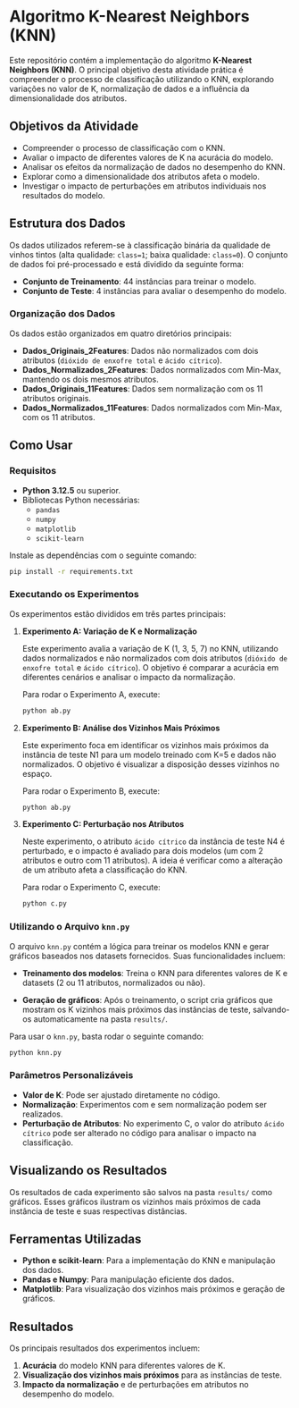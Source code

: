 # Algoritmo K-Nearest Neighbors (KNN)

Este repositório contém a implementação do algoritmo **K-Nearest Neighbors (KNN)**. O principal objetivo desta atividade prática é compreender o processo de classificação utilizando o KNN, explorando variações no valor de K, normalização de dados e a influência da dimensionalidade dos atributos.

## Objetivos da Atividade

- Compreender o processo de classificação com o KNN.
- Avaliar o impacto de diferentes valores de K na acurácia do modelo.
- Analisar os efeitos da normalização de dados no desempenho do KNN.
- Explorar como a dimensionalidade dos atributos afeta o modelo.
- Investigar o impacto de perturbações em atributos individuais nos resultados do modelo.

## Estrutura dos Dados

Os dados utilizados referem-se à classificação binária da qualidade de vinhos tintos (alta qualidade: `class=1`; baixa qualidade: `class=0`). O conjunto de dados foi pré-processado e está dividido da seguinte forma:

- **Conjunto de Treinamento**: 44 instâncias para treinar o modelo.
- **Conjunto de Teste**: 4 instâncias para avaliar o desempenho do modelo.

### Organização dos Dados

Os dados estão organizados em quatro diretórios principais:

- **Dados_Originais_2Features**: Dados não normalizados com dois atributos (`dióxido de enxofre total` e `ácido cítrico`).
- **Dados_Normalizados_2Features**: Dados normalizados com Min-Max, mantendo os dois mesmos atributos.
- **Dados_Originais_11Features**: Dados sem normalização com os 11 atributos originais.
- **Dados_Normalizados_11Features**: Dados normalizados com Min-Max, com os 11 atributos.

## Como Usar

### Requisitos

- **Python 3.12.5** ou superior.
- Bibliotecas Python necessárias:
  - `pandas`
  - `numpy`
  - `matplotlib`
  - `scikit-learn`

Instale as dependências com o seguinte comando:

```bash
pip install -r requirements.txt
```

### Executando os Experimentos

Os experimentos estão divididos em três partes principais:

1. **Experimento A: Variação de K e Normalização**
   
   Este experimento avalia a variação de K (1, 3, 5, 7) no KNN, utilizando dados normalizados e não normalizados com dois atributos (`dióxido de enxofre total` e `ácido cítrico`). O objetivo é comparar a acurácia em diferentes cenários e analisar o impacto da normalização.

   Para rodar o Experimento A, execute:

   ```bash
   python ab.py
   ```

2. **Experimento B: Análise dos Vizinhos Mais Próximos**
   
   Este experimento foca em identificar os vizinhos mais próximos da instância de teste N1 para um modelo treinado com K=5 e dados não normalizados. O objetivo é visualizar a disposição desses vizinhos no espaço.

   Para rodar o Experimento B, execute:

   ```bash
   python ab.py
   ```

3. **Experimento C: Perturbação nos Atributos**
   
   Neste experimento, o atributo `ácido cítrico` da instância de teste N4 é perturbado, e o impacto é avaliado para dois modelos (um com 2 atributos e outro com 11 atributos). A ideia é verificar como a alteração de um atributo afeta a classificação do KNN.

   Para rodar o Experimento C, execute:

   ```bash
   python c.py
   ```

### Utilizando o Arquivo `knn.py`

O arquivo `knn.py` contém a lógica para treinar os modelos KNN e gerar gráficos baseados nos datasets fornecidos. Suas funcionalidades incluem:

- **Treinamento dos modelos**: Treina o KNN para diferentes valores de K e datasets (2 ou 11 atributos, normalizados ou não).
  
- **Geração de gráficos**: Após o treinamento, o script cria gráficos que mostram os K vizinhos mais próximos das instâncias de teste, salvando-os automaticamente na pasta `results/`.

Para usar o `knn.py`, basta rodar o seguinte comando:

```bash
python knn.py
```

### Parâmetros Personalizáveis

- **Valor de K**: Pode ser ajustado diretamente no código.
- **Normalização**: Experimentos com e sem normalização podem ser realizados.
- **Perturbação de Atributos**: No experimento C, o valor do atributo `ácido cítrico` pode ser alterado no código para analisar o impacto na classificação.

## Visualizando os Resultados

Os resultados de cada experimento são salvos na pasta `results/` como gráficos. Esses gráficos ilustram os vizinhos mais próximos de cada instância de teste e suas respectivas distâncias.

## Ferramentas Utilizadas

- **Python e scikit-learn**: Para a implementação do KNN e manipulação dos dados.
- **Pandas e Numpy**: Para manipulação eficiente dos dados.
- **Matplotlib**: Para visualização dos vizinhos mais próximos e geração de gráficos.

## Resultados

Os principais resultados dos experimentos incluem:

1. **Acurácia** do modelo KNN para diferentes valores de K.
2. **Visualização dos vizinhos mais próximos** para as instâncias de teste.
3. **Impacto da normalização** e de perturbações em atributos no desempenho do modelo.
